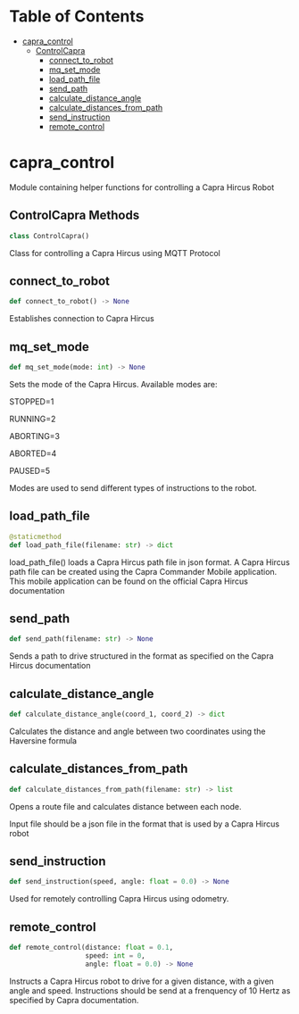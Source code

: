 # Table of Contents

- [capra_control](#capra_control)
  - [ControlCapra](#capra_control.ControlCapra)
    - [connect_to_robot](#capra_control.ControlCapra.connect_to_robot)
    - [mq_set_mode](#capra_control.ControlCapra.mq_set_mode)
    - [load_path_file](#capra_control.ControlCapra.load_path_file)
    - [send_path](#capra_control.ControlCapra.send_path)
    - [calculate_distance_angle](#capra_control.ControlCapra.calculate_distance_angle)
    - [calculate_distances_from_path](#capra_control.ControlCapra.calculate_distances_from_path)
    - [send_instruction](#capra_control.ControlCapra.send_instruction)
    - [remote_control](#capra_control.ControlCapra.remote_control)

<a id="capra_control"></a>

# capra_control

Module containing helper functions for controlling a Capra Hircus Robot

<a id="capra_control.ControlCapra"></a>

## ControlCapra Methods

```python
class ControlCapra()
```

Class for controlling a Capra Hircus using MQTT Protocol

<a id="capra_control.ControlCapra.connect_to_robot"></a>

## connect_to_robot

```python
def connect_to_robot() -> None
```

Establishes connection to Capra Hircus

<a id="capra_control.ControlCapra.mq_set_mode"></a>

## mq_set_mode

```python
def mq_set_mode(mode: int) -> None
```

Sets the mode of the Capra Hircus.
Available modes are:

STOPPED=1

RUNNING=2

ABORTING=3

ABORTED=4

PAUSED=5

Modes are used to send different types of instructions to the robot.

<a id="capra_control.ControlCapra.load_path_file"></a>

## load_path_file

```python
@staticmethod
def load_path_file(filename: str) -> dict
```

load_path_file() loads a Capra Hircus path file in json format.
A Capra Hircus path file can be created using the Capra Commander Mobile application.
This mobile application can be found on the official Capra Hircus documentation

<a id="capra_control.ControlCapra.send_path"></a>

## send_path

```python
def send_path(filename: str) -> None
```

Sends a path to drive structured in the format as specified on the Capra Hircus documentation

<a id="capra_control.ControlCapra.calculate_distance_angle"></a>

## calculate_distance_angle

```python
def calculate_distance_angle(coord_1, coord_2) -> dict
```

Calculates the distance and angle between two coordinates using the Haversine formula

<a id="capra_control.ControlCapra.calculate_distances_from_path"></a>

## calculate_distances_from_path

```python
def calculate_distances_from_path(filename: str) -> list
```

Opens a route file and calculates distance between each node.

Input file should be a json file in the format that is used by
a Capra Hircus robot

<a id="capra_control.ControlCapra.send_instruction"></a>

## send_instruction

```python
def send_instruction(speed, angle: float = 0.0) -> None
```

Used for remotely controlling Capra Hircus using odometry.

<a id="capra_control.ControlCapra.remote_control"></a>

## remote_control

```python
def remote_control(distance: float = 0.1,
                   speed: int = 0,
                   angle: float = 0.0) -> None
```

Instructs a Capra Hircus robot to drive for a given distance, with a given angle and speed.
Instructions should be send at a frenquency of 10 Hertz as specified by Capra documentation.
